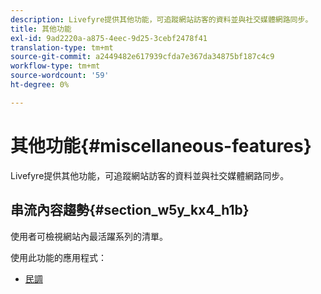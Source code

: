 ```yaml
---
description: Livefyre提供其他功能，可追蹤網站訪客的資料並與社交媒體網路同步。
title: 其他功能
exl-id: 9ad2220a-a875-4eec-9d25-3cebf2478f41
translation-type: tm+mt
source-git-commit: a2449482e617939cfda7e367da34875bf187c4c9
workflow-type: tm+mt
source-wordcount: '59'
ht-degree: 0%

---
```


# 其他功能{#miscellaneous-features}

Livefyre提供其他功能，可追蹤網站訪客的資料並與社交媒體網路同步。

## 串流內容趨勢{#section_w5y_kx4_h1b}

使用者可檢視網站內最活躍系列的清單。

使用此功能的應用程式：

* [民調](../c-about-apps/c-polls-app/c-polls-app.md#c_polls_app)
